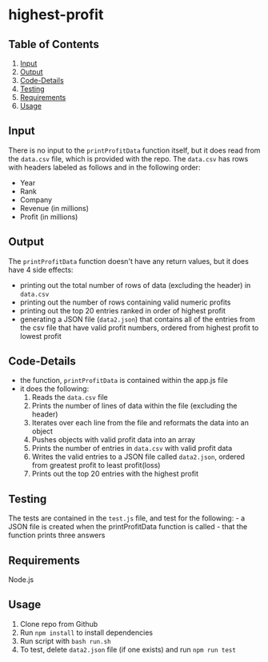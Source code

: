 # highest-profit

## Table of Contents
  1. [Input](#Input)
  2. [Output](#Output)
  3. [Code-Details](#Code-Details)
  4. [Testing](#Testing)
  5. [Requirements](#Requirements)
  6. [Usage](#Usage)

## Input

There is no input to the ```printProfitData``` function itself, but it does read from the ```data.csv``` file, which is provided with the repo. The ```data.csv``` has rows with headers labeled as follows and in the following order:
  - Year
  - Rank
  - Company
  - Revenue (in millions)
  - Profit (in millions)

## Output

The ```printProfitData``` function doesn't have any return values, but it does have 4 side effects:
   - printing out the total number of rows of data (excluding the header) in ```data.csv```
   - printing out the number of rows containing valid numeric profits
   - printing out the top 20 entries ranked in order of highest profit
   - generating a JSON file (```data2.json```) that contains all of the entries from the csv file that have valid profit numbers, ordered from highest profit to lowest profit

## Code-Details

  - the function, ```printProfitData``` is contained within the app.js file
  - it does the following:
    1. Reads the ```data.csv``` file
    2. Prints the number of lines of data within the file (excluding the header)
    3. Iterates over each line from the file and reformats the data into an object
    4. Pushes objects with valid profit data into an array
    5. Prints the number of entries in ```data.csv``` with valid profit data
    6. Writes the valid entries to a JSON file called ```data2.json```, ordered from greatest profit to least profit(loss)
    7. Prints out the top 20 entries with the highest profit

## Testing

  The tests are contained in the ```test.js``` file, and test for the following:
    - a JSON file is created when the printProfitData function is called
    - that the function prints three answers

## Requirements

  Node.js

## Usage

  1. Clone repo from Github
  2. Run ```npm install``` to install dependencies
  3. Run script with ```bash run.sh```
  4. To test, delete ```data2.json``` file (if one exists) and run ```npm run test```



